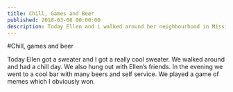 ```yaml
---
title: Chill, Games and Beer
published: 2018-03-08 00:00:00
description: Today Ellen and i walked around her neighbourhood in Mission and Pacific Beach.
---
```


#Chill, games and beer

Today Ellen got a sweater and I got a really cool sweater.
We walked around and had a chill day. We also hung out with Ellen’s friends.
In the evening we went to a cool bar with many beers and self service.
We played a game of memes which I obviously won.
